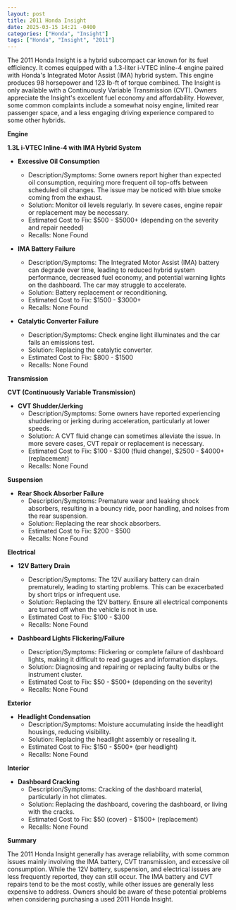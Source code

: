 ```yaml
---
layout: post
title: 2011 Honda Insight
date: 2025-03-15 14:21 -0400
categories: ["Honda", "Insight"]
tags: ["Honda", "Insight", "2011"]
---
```

The 2011 Honda Insight is a hybrid subcompact car known for its fuel efficiency. It comes equipped with a 1.3-liter i-VTEC inline-4 engine paired with Honda's Integrated Motor Assist (IMA) hybrid system. This engine produces 98 horsepower and 123 lb-ft of torque combined. The Insight is only available with a Continuously Variable Transmission (CVT). Owners appreciate the Insight's excellent fuel economy and affordability. However, some common complaints include a somewhat noisy engine, limited rear passenger space, and a less engaging driving experience compared to some other hybrids.

**Engine**

**1.3L i-VTEC Inline-4 with IMA Hybrid System**

*   **Excessive Oil Consumption**
    *   Description/Symptoms: Some owners report higher than expected oil consumption, requiring more frequent oil top-offs between scheduled oil changes. The issue may be noticed with blue smoke coming from the exhaust.
    *   Solution: Monitor oil levels regularly. In severe cases, engine repair or replacement may be necessary.
    *   Estimated Cost to Fix: $500 - $5000+ (depending on the severity and repair needed)
    *   Recalls: None Found

*   **IMA Battery Failure**
    *   Description/Symptoms: The Integrated Motor Assist (IMA) battery can degrade over time, leading to reduced hybrid system performance, decreased fuel economy, and potential warning lights on the dashboard. The car may struggle to accelerate.
    *   Solution: Battery replacement or reconditioning.
    *   Estimated Cost to Fix: $1500 - $3000+
    *   Recalls: None Found

*   **Catalytic Converter Failure**
    *   Description/Symptoms: Check engine light illuminates and the car fails an emissions test.
    *   Solution: Replacing the catalytic converter.
    *   Estimated Cost to Fix: $800 - $1500
    *   Recalls: None Found

**Transmission**

**CVT (Continuously Variable Transmission)**

*   **CVT Shudder/Jerking**
    *   Description/Symptoms: Some owners have reported experiencing shuddering or jerking during acceleration, particularly at lower speeds.
    *   Solution: A CVT fluid change can sometimes alleviate the issue. In more severe cases, CVT repair or replacement is necessary.
    *   Estimated Cost to Fix: $100 - $300 (fluid change), $2500 - $4000+ (replacement)
    *   Recalls: None Found

**Suspension**

*   **Rear Shock Absorber Failure**
    *   Description/Symptoms: Premature wear and leaking shock absorbers, resulting in a bouncy ride, poor handling, and noises from the rear suspension.
    *   Solution: Replacing the rear shock absorbers.
    *   Estimated Cost to Fix: $200 - $500
    *   Recalls: None Found

**Electrical**

*   **12V Battery Drain**
    *   Description/Symptoms: The 12V auxiliary battery can drain prematurely, leading to starting problems. This can be exacerbated by short trips or infrequent use.
    *   Solution: Replacing the 12V battery. Ensure all electrical components are turned off when the vehicle is not in use.
    *   Estimated Cost to Fix: $100 - $300
    *   Recalls: None Found

*   **Dashboard Lights Flickering/Failure**
    *   Description/Symptoms: Flickering or complete failure of dashboard lights, making it difficult to read gauges and information displays.
    *   Solution: Diagnosing and repairing or replacing faulty bulbs or the instrument cluster.
    *   Estimated Cost to Fix: $50 - $500+ (depending on the severity)
    *   Recalls: None Found

**Exterior**

*   **Headlight Condensation**
    *   Description/Symptoms: Moisture accumulating inside the headlight housings, reducing visibility.
    *   Solution: Replacing the headlight assembly or resealing it.
    *   Estimated Cost to Fix: $150 - $500+ (per headlight)
    *   Recalls: None Found

**Interior**

*   **Dashboard Cracking**
    *   Description/Symptoms: Cracking of the dashboard material, particularly in hot climates.
    *   Solution: Replacing the dashboard, covering the dashboard, or living with the cracks.
    *   Estimated Cost to Fix: $50 (cover) - $1500+ (replacement)
    *   Recalls: None Found

**Summary**

The 2011 Honda Insight generally has average reliability, with some common issues mainly involving the IMA battery, CVT transmission, and excessive oil consumption. While the 12V battery, suspension, and electrical issues are less frequently reported, they can still occur. The IMA battery and CVT repairs tend to be the most costly, while other issues are generally less expensive to address. Owners should be aware of these potential problems when considering purchasing a used 2011 Honda Insight.

